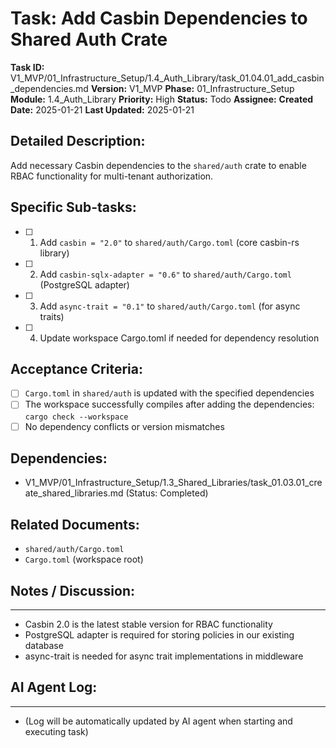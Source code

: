 # Task: Add Casbin Dependencies to Shared Auth Crate

**Task ID:** V1_MVP/01_Infrastructure_Setup/1.4_Auth_Library/task_01.04.01_add_casbin_dependencies.md
**Version:** V1_MVP
**Phase:** 01_Infrastructure_Setup
**Module:** 1.4_Auth_Library
**Priority:** High
**Status:** Todo
**Assignee:**
**Created Date:** 2025-01-21
**Last Updated:** 2025-01-21

## Detailed Description:
Add necessary Casbin dependencies to the `shared/auth` crate to enable RBAC functionality for multi-tenant authorization.

## Specific Sub-tasks:
- [ ] 1. Add `casbin = "2.0"` to `shared/auth/Cargo.toml` (core casbin-rs library)
- [ ] 2. Add `casbin-sqlx-adapter = "0.6"` to `shared/auth/Cargo.toml` (PostgreSQL adapter)
- [ ] 3. Add `async-trait = "0.1"` to `shared/auth/Cargo.toml` (for async traits)
- [ ] 4. Update workspace Cargo.toml if needed for dependency resolution

## Acceptance Criteria:
- [ ] `Cargo.toml` in `shared/auth` is updated with the specified dependencies
- [ ] The workspace successfully compiles after adding the dependencies: `cargo check --workspace`
- [ ] No dependency conflicts or version mismatches

## Dependencies:
- V1_MVP/01_Infrastructure_Setup/1.3_Shared_Libraries/task_01.03.01_create_shared_libraries.md (Status: Completed)

## Related Documents:
- `shared/auth/Cargo.toml`
- `Cargo.toml` (workspace root)

## Notes / Discussion:
---
* Casbin 2.0 is the latest stable version for RBAC functionality
* PostgreSQL adapter is required for storing policies in our existing database
* async-trait is needed for async trait implementations in middleware

## AI Agent Log:
---
* (Log will be automatically updated by AI agent when starting and executing task)
